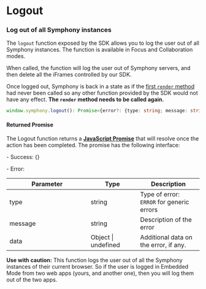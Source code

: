 # Logout

### Log out of all Symphony instances

The `logout` function exposed by the SDK allows you to log the user out of all Symphony instances.  The function is available in Focus and Collaboration modes.

When called, the function will log the user out of Symphony servers, and then delete all the iFrames controlled by our SDK.&#x20;

Once logged out, Symphony is back in a state as if the [first `render` method](broken-reference) had never been called so any other function provided by the SDK would not have any effect. **The `render` method needs to be called  again.**

```typescript
window.symphony.logout(): Promise<{error?: {type: string; message: string}}>;
```

#### Returned Promise

The Logout function returns a [**JavaScript Promise**](https://www.w3schools.com/js/js\_promise.asp) that will resolve once the action has been completed. The promise has the following interface:

\- Success: {}

\- Error:&#x20;

<table><thead><tr><th width="196">Parameter</th><th width="113">Type</th><th>Description</th></tr></thead><tbody><tr><td>type</td><td>string</td><td>Type of error: <br><code>ERROR</code> for generic errors</td></tr><tr><td>message</td><td>string</td><td>Description of the error</td></tr><tr><td>data</td><td>Object | undefined</td><td>Additional data on the error, if any.</td></tr></tbody></table>

**Use with caution:** This function logs the user out of all the Symphony instances of their current browser. So if the user is logged in Embedded Mode from two web apps (yours, and another one), then you will log them out of the two apps.
